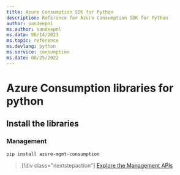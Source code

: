 ```yaml
---
title: Azure Consumption SDK for Python
description: Reference for Azure Consumption SDK for Python
author: sandeepnl
ms.author: sandeepnl
ms.data: 06/14/2023
ms.topic: reference
ms.devlang: python
ms.service: consumption
ms.date: 08/25/2022
---
```

# Azure Consumption libraries for python

## Install the libraries


### Management

```bash
pip install azure-mgmt-consumption
```
> [!div class="nextstepaction"]
> [Explore the Management APIs](/python/api/overview/azure/mgmt-consumption-readme)